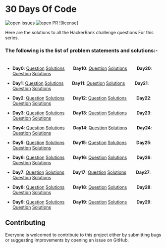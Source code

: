 # 30 Days Of Code

![open issues](https://img.shields.io/github/issues/hackerrank_30daysOfCode?color=%2319a249) ![open PR](https://img.shields.io/github/issues-pr-closed/hackerrank_30daysOfCode?color=%23f25f56) ![license]

Here are the solutions to all the HackerRank challenge questions For this series. 

### The following is the list of problem statements and solutions:-
#

- **Day0**: [Question](https://www.hackerrank.com/challenges/30-hello-world/problem) [Solutions](https://github.com/abhishek2f24/) &nbsp;&nbsp;&nbsp;&nbsp;&nbsp;&nbsp;**Day10**: [Question](https://www.hackerrank.com/challenges/30-binary-numbers/problem) [Solutions](https://github.com/) &nbsp;&nbsp;&nbsp;&nbsp;&nbsp;&nbsp;
**Day20**: [Question](https://www.hackerrank.com/challenges/30-sorting/problem) [Solutions](https://github.com/)

- **Day1**: [Question](https://www.hackerrank.com/challenges/30-data-types/problem) [Solutions](https://github.com/) &nbsp;&nbsp;&nbsp;&nbsp;&nbsp;&nbsp;**Day11**: [Question](https://www.hackerrank.com/challenges/30-2d-arrays/problem) [Solutions](https://github.com/) &nbsp;&nbsp;&nbsp;&nbsp;&nbsp;&nbsp;
**Day21**: [Question](https://www.hackerrank.com/challenges/30-generics/problem) [Solutions](https://github.com/)

- **Day2**: [Question](https://www.hackerrank.com/challenges/30-operators/problem) [Solutions](https://github.com/) &nbsp;&nbsp;&nbsp;&nbsp;&nbsp;&nbsp;**Day12**: [Question](https://www.hackerrank.com/challenges/30-inheritance/problem) [Solutions](https://github.com/) &nbsp;&nbsp;&nbsp;&nbsp;&nbsp;&nbsp;
**Day22**: [Question](https://www.hackerrank.com/challenges/30-binary-search-trees/problem) [Solutions](https://github.com/)

- **Day3**: [Question](https://www.hackerrank.com/challenges/30-conditional-statements/problem) [Solutions](https://github.com/) &nbsp;&nbsp;&nbsp;&nbsp;&nbsp;&nbsp;**Day13**: [Question](https://www.hackerrank.com/challenges/30-abstract-classes/problem) [Solutions](https://github.com/) &nbsp;&nbsp;&nbsp;&nbsp;&nbsp;&nbsp;
**Day23**: [Question](https://www.hackerrank.com/challenges/30-binary-trees/problem) [Solutions](https://github.com/)

- **Day4**: [Question](https://www.hackerrank.com/challenges/30-class-vs-instance/problem) [Solutions](https://github.com/) &nbsp;&nbsp;&nbsp;&nbsp;&nbsp;&nbsp;**Day14**: [Question](https://www.hackerrank.com/challenges/30-scope/problem) [Solutions](https://github.com/) &nbsp;&nbsp;&nbsp;&nbsp;&nbsp;&nbsp;
**Day24**: [Question](https://www.hackerrank.com/challenges/30-linked-list-deletion/problem) [Solutions](https://github.com/)

- **Day5**: [Question](https://www.hackerrank.com/challenges/30-loops/problem) [Solutions](https://github.com/) &nbsp;&nbsp;&nbsp;&nbsp;&nbsp;&nbsp;**Day15**: [Question](https://www.hackerrank.com/challenges/30-linked-list/problem) [Solutions](https://github.com/) &nbsp;&nbsp;&nbsp;&nbsp;&nbsp;&nbsp;
**Day25**: [Question](https://www.hackerrank.com/challenges/30-running-time-and-complexity/problem) [Solutions](https://github.com/)

- **Day6**: [Question](https://www.hackerrank.com/challenges/30-review-loop/problem) [Solutions](https://github.com/) &nbsp;&nbsp;&nbsp;&nbsp;&nbsp;&nbsp;**Day16**: [Question](https://www.hackerrank.com/challenges/30-exceptions-string-to-integer/problem) [Solutions](https://github.com/) &nbsp;&nbsp;&nbsp;&nbsp;&nbsp;&nbsp;
**Day26**: [Question](https://www.hackerrank.com/challenges/30-nested-logic/problem) [Solutions](https://github.com/)

- **Day7**: [Question](https://www.hackerrank.com/challenges/30-arrays/problem) [Solutions](https://github.com/) &nbsp;&nbsp;&nbsp;&nbsp;&nbsp;&nbsp;**Day17**: [Question](https://www.hackerrank.com/challenges/30-more-exceptions/problem) [Solutions](https://github.com/) &nbsp;&nbsp;&nbsp;&nbsp;&nbsp;&nbsp;
**Day27**: [Question](https://www.hackerrank.com/challenges/30-testing/problem) [Solutions](https://github.com/)

- **Day8**: [Question](https://www.hackerrank.com/challenges/30-dictionaries-and-maps/problem) [Solutions](https://github.com/) &nbsp;&nbsp;&nbsp;&nbsp;&nbsp;&nbsp;**Day18**: [Question](https://www.hackerrank.com/challenges/30-queues-stacks/problem) [Solutions](https://github.com/) &nbsp;&nbsp;&nbsp;&nbsp;&nbsp;&nbsp;
**Day28**: [Question](https://www.hackerrank.com/challenges/30-regex-patterns/problem) [Solutions](https://github.com/)

- **Day9**: [Question](https://www.hackerrank.com/challenges/30-recursion/problem) [Solutions](https://github.com/) &nbsp;&nbsp;&nbsp;&nbsp;&nbsp;&nbsp;**Day19**: [Question](https://www.hackerrank.com/challenges/30-interfaces/problem) [Solutions](https://github.com/) &nbsp;&nbsp;&nbsp;&nbsp;&nbsp;&nbsp;
**Day29**: [Question](https://www.hackerrank.com/challenges/30-bitwise-and/problem) [Solutions](https://github.com/)

## Contributing

Everyone is welcomed to contribute to this project either by submitting bugs or suggesting improvements by opening an issue on GitHub. 
